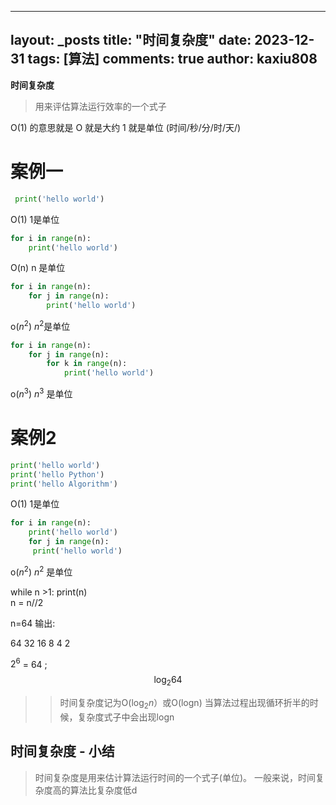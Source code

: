 
---
layout: _posts
title: "时间复杂度"
date:   2023-12-31
tags: [算法]
comments: true
author: kaxiu808  
--- 
**时间复杂度**
> 用来评估算法运行效率的一个式子

O(1)  的意思就是   O 就是大约    1 就是单位  (时间/秒/分/时/天/)
# 案例一
```python
 print('hello world')         
```                  
O(1)             		  1是单位
```python
for i in range(n):
	print('hello world')      
```
O(n)						 n 是单位
```python
for i in range(n):
	for j in range(n):		 
		print('hello world')
```
o($n^2$)                 $n^2$是单位
```python
for i in range(n):
	for j in range(n):
		for k in range(n):     
			print('hello world')
```
o($n^3$)		 			 $n^3$ 是单位

# 案例2

```python
print('hello world')
print('hello Python')                  
print('hello Algorithm')
```
O(1)             				1是单位
```python
for i in range(n):
	print('hello world')         
	for j in range(n):
	 print('hello world')
```
o($n^2$)    						 $n^2$ 是单位


while n >1:
	print(n)							
	n = n//2 

n=64 输出:

64		32  16 	8	4	2


$2^6$ = 64 ;
$$\log_{2}{64}$$		

>>时间复杂度记为O($\log_{2}n$）或O(logn)
>> 当算法过程出现循环折半的时候，复杂度式子中会出现logn


时间复杂度 - 小结
-- 

>时间复杂度是用来估计算法运行时间的一个式子(单位)。
> 一般来说，时间复杂度高的算法比复杂度低d


<!--stackedit_data:
eyJoaXN0b3J5IjpbLTIxMDg5Mjc4MywxMDUwMzI4OTkzLC0xOT
Q0MDI5NTY1LDE5NDMyNzk0OSwxODIyMjQyNTk5LDk2MDY1ODcx
MSw1NzU5MTkzMTYsMTY1MDQzNjM5NywxNjI4NjI0MjE4LDEyMj
M3OTIzNTQsLTExMTY0MTMxNjIsMTIwMTk2NjY2MywtNTQwOTc3
NTMxLDEyMjEzMDg3OTIsMTEyNzk5NDgwNSwtMTg0NzY1NDUxMS
wtNTg0NTI5NzIzLC01NzE5MDQwODNdfQ==
-->